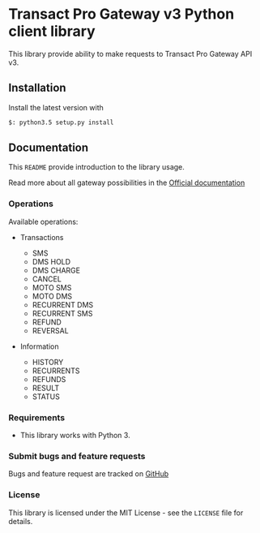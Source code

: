 # Transact Pro Gateway v3 Python client library

This library provide ability to make requests to Transact Pro Gateway API v3.

## Installation

Install the latest version with

```bash
$: python3.5 setup.py install
```

## Documentation

This `README` provide introduction to the library usage.

Read more about all gateway possibilities in the [Official documentation](http://transactpro.lv/docs/gw3-api-doc.pdf)

### Operations
Available operations:
- Transactions
  - SMS
  - DMS HOLD
  - DMS CHARGE
  - CANCEL
  - MOTO SMS
  - MOTO DMS
  - RECURRENT DMS
  - RECURRENT SMS
  - REFUND
  - REVERSAL
  
- Information
  - HISTORY
  - RECURRENTS
  - REFUNDS
  - RESULT
  - STATUS

### Requirements

- This library works with Python 3.

### Submit bugs and feature requests

Bugs and feature request are tracked on [GitHub](https://github.com/TransactPRO/gw3-python-client/issues)

### License

This library is licensed under the MIT License - see the `LICENSE` file for details.